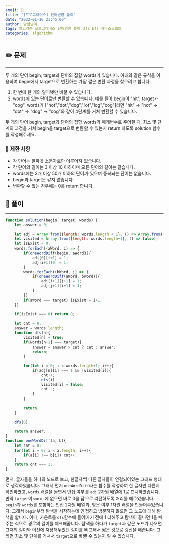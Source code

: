 ```yaml
---
emoji: 🧢
title: "[프로그래머스] 단어변환 풀이"
date: "2022-01-10 21:45:00"
author: 얌얌냥이
tags: 알고리즘 프로그래머스 단어변환 풀이 dfs bfs 자바스크립트 
categories: algorithm
---
```



## ✏️ 문제
---
두 개의 단어 begin, target과 단어의 집합 words가 있습니다. 아래와 같은 규칙을 이용하여 begin에서 target으로 변환하는 가장 짧은 변환 과정을 찾으려고 합니다.

1. 한 번에 한 개의 알파벳만 바꿀 수 있습니다.
2. words에 있는 단어로만 변환할 수 있습니다.
예를 들어 begin이 "hit", target가 "cog", words가 ["hot","dot","dog","lot","log","cog"]라면 "hit" -> "hot" -> "dot" -> "dog" -> "cog"와 같이 4단계를 거쳐 변환할 수 있습니다.

두 개의 단어 begin, target과 단어의 집합 words가 매개변수로 주어질 때, 최소 몇 단계의 과정을 거쳐 begin을 target으로 변환할 수 있는지 return 하도록 solution 함수를 작성해주세요.

### 🚨 제한 사항
- 각 단어는 알파벳 소문자로만 이루어져 있습니다.
- 각 단어의 길이는 3 이상 10 이하이며 모든 단어의 길이는 같습니다.
- words에는 3개 이상 50개 이하의 단어가 있으며 중복되는 단어는 없습니다.
- begin과 target은 같지 않습니다.
- 변환할 수 없는 경우에는 0를 return 합니다.

## 🤔 풀이
---

```javascript
function solution(begin, target, words) {
    let answer = 0;
    
    let adj = Array.from({length: words.length + 1}, () => Array.from({length: words.length + 1}, () => 0))
    let visited = Array.from({length: words.length+1}, () => false);
    let isExist = 0;
    words.forEach((aWord, i) => {
        if(oneWordDiff(begin, aWord)){
            adj[0][i+1] = 1;
            adj[i+1][0] = 1;
        }
        words.forEach((bWord, j) => {
            if(oneWordDiff(aWord, bWord)){
                adj[i+1][j+1] = 1;
                adj[j+1][i+1] = 1;
            }
        })
        if(aWord === target) isExist = i+1;
    })
    
    if(isExist === 0) return 0;
    
    let cnt = 0;
    answer = words.length;
    function dfs(n){
        visited[n] = true;
        if(words[n-1] === target){
            answer = answer > cnt ? cnt : answer;
            return; 
        }
        
        for(let i = 0; i < words.length+1; i++){
            if(adj[n][i] === 1 && !visited[i]){
                cnt++;
                dfs(i)
                visited[i] = false;
                cnt--;
            }
        }
       
        return; 
    }
    
    dfs(0);
    
    return answer;
}
function oneWordDiff(a, b){
    let cnt = 0;
    for(let i = 0; i < a.length; i++){
        if(a[i] !== b[i]) cnt++;
    }
    return cnt === 1; 
}
```

먼저, 글자들을 하나의 노드로 보고, 한글자씩 다른 글자들이 연결되어있는 그래프 형태로 생각하였습니다. 그래서 먼저 `oneWordDiff`라는 함수를 작성하여 한 글자만 다른지 확인하였고, `words` 배열을 돌면서 인접 여부를 `adj` 2차원 배열에 1로 표시하였습니다. 만약 `target`이 `words`에 없으면 바로 0을 답으로 리턴하도록 처리를 해주었습니다. 
`begin`과 `words`를 포함하는 인접 2차원 배열과, 방문 여부 1차원 배열을 만들어주었습니다.
그래서 `begin`부터 탐색을 시작하는데 인접하고 방문하지 않으면 그 노드에 대해 탐색을 합니다. 이때, 카운트를 `dfs`함수에 들어가기 전에 1 더해주고 탐색이 끝나면 1을 빼주는 식으로 경로의 길이를 체크해줍니다. 탐색을 하다가 `target`과 같은 노드가 나오면 그때의 길이와 이전에 저장해두었던 길이를 비교해서 짧은 것으로 갱신을 해줍니다. 
그러면 최소 몇 단계를 거쳐서 `target`으로 바뀔 수 있는지 알 수 있습니다. 

```toc

```
